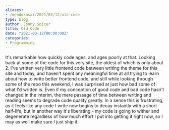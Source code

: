 ```yaml
---
aliases:
- /mendokusai/2021/03/12/old-code
type: blog
author: Jonny Spicer
title: Old Code
date: "2021-03-12T00:00:00Z"
categories:
- Programming
---
```

It's remarkable how quickly code ages, and ages poorly at that. Looking back at some of the code for this very site, the oldest of which is only about 2. I've written very little
frontend code between writing the theme for this site and today, and haven't spent any meaningful time at all trying to learn about how to write better frontend code, and still
while looking through some of the repo this weekend, I was surprised at just how bad some of what I'd written is. Even if my conception of good code and bad code hasn't changed
in the interim, the mere passage of time between writing and reading seems to degrade code quality greatly. In a sense this is frustrating, as it feels like any code I write now
begins to decay instantly with a short half-life, but in another way it's liberating - my code is going to wither and degenerate regardless of how much effort I put into getting it
right now, so I may as well make sure I just ship it.
